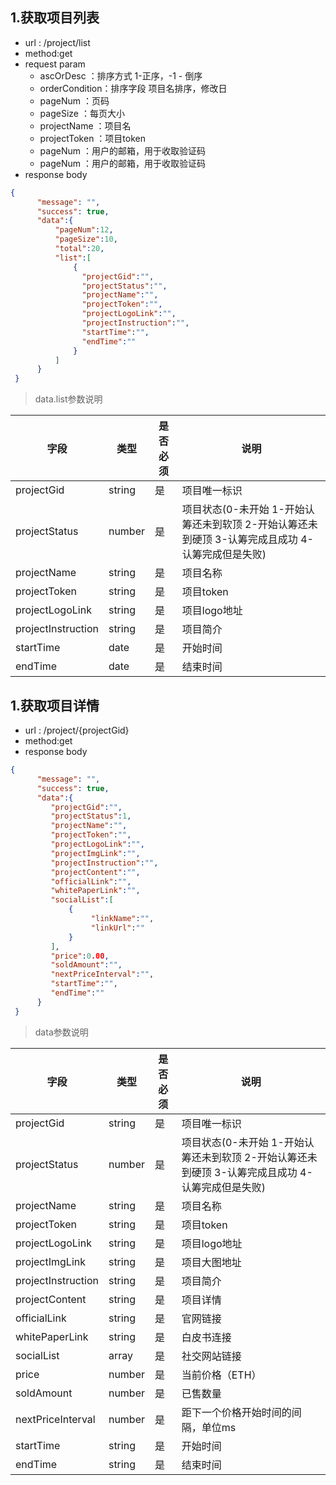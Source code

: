 <!-- toc -->

## 1.获取项目列表
- url : /project/list
- method:get
- request param
    - ascOrDesc  ：排序方式 1-正序，-1 - 倒序
    - orderCondition：排序字段 项目名排序，修改日
    - pageNum ：页码
    - pageSize ：每页大小
    - projectName ：项目名
    - projectToken ：项目token
    - pageNum ：用户的邮箱，用于收取验证码
    - pageNum ：用户的邮箱，用于收取验证码
- response body

```json
{
      "message": "",
      "success": true,
      "data":{
          "pageNum":12,
          "pageSize":10,
          "total":20,
          "list":[
              {
                "projectGid":"",
                "projectStatus":"",
                "projectName":"",
                "projectToken":"",
                "projectLogoLink":"",
                "projectInstruction":"",
                "startTime":"",
                "endTime":""
              }
          ]
      }
 }
```
>data.list参数说明

|字段|类型|是否必须|说明|
|---|---|---|---|
|projectGid|string|是|项目唯一标识|
|projectStatus|number|是|项目状态(0-未开始 1-开始认筹还未到软顶 2-开始认筹还未到硬顶 3-认筹完成且成功 4-认筹完成但是失败)|
|projectName|string|是|项目名称|
|projectToken|string|是|项目token|
|projectLogoLink|string|是|项目logo地址|
|projectInstruction|string|是|项目简介|
|startTime|date|是|开始时间|
|endTime|date|是|结束时间|




## 1.获取项目详情
- url : /project/{projectGid}
- method:get
- response body

```json
{
      "message": "",
      "success": true,
      "data":{
         "projectGid":"",
         "projectStatus":1,
         "projectName":"",
         "projectToken":"",
         "projectLogoLink":"",
         "projectImgLink":"",
         "projectInstruction":"",
         "projectContent":"",
         "officialLink":"",
         "whitePaperLink":"",
         "socialList":[
             {
                  "linkName":"",
                  "linkUrl":""
             }
         ],
         "price":0.00,
         "soldAmount":"",
         "nextPriceInterval":"",
         "startTime":"",
         "endTime":""
      }
 }
```
>data参数说明

|字段|类型|是否必须|说明|
|---|---|---|---|
|projectGid|string|是|项目唯一标识|
|projectStatus|number|是|项目状态(0-未开始 1-开始认筹还未到软顶 2-开始认筹还未到硬顶 3-认筹完成且成功 4-认筹完成但是失败)|
|projectName|string|是|项目名称|
|projectToken|string|是|项目token|
|projectLogoLink|string|是|项目logo地址|
|projectImgLink|string|是|项目大图地址|
|projectInstruction|string|是|项目简介|
|projectContent|string|是|项目详情|
|officialLink|string|是|官网链接|
|whitePaperLink|string|是|白皮书连接|
|socialList|array|是|社交网站链接|
|price|number|是|当前价格（ETH）|
|soldAmount|number|是|已售数量|
|nextPriceInterval|number|是|距下一个价格开始时间的间隔，单位ms|
|startTime|string|是|开始时间|
|endTime|string|是|结束时间|




